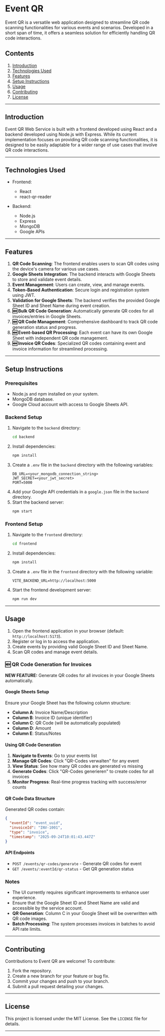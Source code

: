 # Event QR

Event QR is a versatile web application designed to streamline QR code scanning functionalities for various events and scenarios. Developed in a short span of time, it offers a seamless solution for efficiently handling QR code interactions.

## Contents

1. [Introduction](#introduction)
2. [Technologies Used](#technologies-used)
3. [Features](#features)
4. [Setup Instructions](#setup-instructions)
5. [Usage](#usage)
6. [Contributing](#contributing)
7. [License](#license)

---

## Introduction

Event QR Web Service is built with a frontend developed using React and a backend developed using Node.js with Express. While its current implementation focuses on providing QR code scanning functionalities, it is designed to be easily adaptable for a wider range of use cases that involve QR code interactions.

---

## Technologies Used

- Frontend:
  - React
  - react-qr-reader

- Backend:
  - Node.js
  - Express
  - MongoDB
  - Google APIs

---

## Features

1. **QR Code Scanning**: The frontend enables users to scan QR codes using the device's camera for various use cases.
2. **Google Sheets Integration**: The backend interacts with Google Sheets to store and validate event details.
3. **Event Management**: Users can create, view, and manage events.
4. **Token-Based Authentication**: Secure login and registration system using JWT.
5. **Validation for Google Sheets**: The backend verifies the provided Google Sheet ID and Sheet Name during event creation.
6. **🆕 Bulk QR Code Generation**: Automatically generate QR codes for all invoices/entries in Google Sheets.
7. **🆕 QR Code Management**: Comprehensive dashboard to track QR code generation status and progress.
8. **🆕 Event-based QR Processing**: Each event can have its own Google Sheet with independent QR code management.
9. **🆕 Invoice QR Codes**: Specialized QR codes containing event and invoice information for streamlined processing.

---

## Setup Instructions

### Prerequisites

- Node.js and npm installed on your system.
- MongoDB database.
- Google Cloud account with access to Google Sheets API.

### Backend Setup

1. Navigate to the `backend` directory:
   ```bash
   cd backend
   ```
2. Install dependencies:
   ```bash
   npm install
   ```
3. Create a `.env` file in the `backend` directory with the following variables:
   ```env
   DB_URL=<your_mongodb_connection_string>
   JWT_SECRET=<your_jwt_secret>
   PORT=5000
   ```
4. Add your Google API credentials in a `google.json` file in the `backend` directory.
5. Start the backend server:
   ```bash
   npm start
   ```

### Frontend Setup

1. Navigate to the `frontend` directory:
   ```bash
   cd frontend
   ```
2. Install dependencies:
   ```bash
   npm install
   ```
3. Create a `.env` file in the `frontend` directory with the following variable:
   ```env
   VITE_BACKEND_URL=http://localhost:5000
   ```
4. Start the frontend development server:
   ```bash
   npm run dev
   ```

---

## Usage

1. Open the frontend application in your browser (default: `http://localhost:5173`).
2. Register or log in to access the application.
3. Create events by providing valid Google Sheet ID and Sheet Name.
4. Scan QR codes and manage event details.

### 🆕 QR Code Generation for Invoices

**NEW FEATURE:** Generate QR codes for all invoices in your Google Sheets automatically.

#### Google Sheets Setup
Ensure your Google Sheet has the following column structure:
- **Column A**: Invoice Name/Description
- **Column B**: Invoice ID (unique identifier)
- **Column C**: QR Code (will be automatically populated)
- **Column D**: Amount
- **Column E**: Status/Notes

#### Using QR Code Generation
1. **Navigate to Events**: Go to your events list
2. **Manage QR Codes**: Click "QR-Codes verwalten" for any event
3. **View Status**: See how many QR codes are generated vs missing
4. **Generate Codes**: Click "QR-Codes generieren" to create codes for all invoices
5. **Monitor Progress**: Real-time progress tracking with success/error counts

#### QR Code Data Structure
Generated QR codes contain:
```json
{
  "eventId": "event_uuid",
  "invoiceId": "INV-1001",
  "type": "invoice",
  "timestamp": "2025-09-24T10:01:43.447Z"
}
```

#### API Endpoints
- `POST /events/qr-codes/generate` - Generate QR codes for event
- `GET /events/:eventId/qr-status` - Get QR generation status

### Notes

- The UI currently requires significant improvements to enhance user experience.
- Ensure that the Google Sheet ID and Sheet Name are valid and accessible by the service account.
- **QR Generation**: Column C in your Google Sheet will be overwritten with QR code images.
- **Batch Processing**: The system processes invoices in batches to avoid API rate limits.

---

## Contributing

Contributions to Event QR are welcome! To contribute:

1. Fork the repository.
2. Create a new branch for your feature or bug fix.
3. Commit your changes and push to your branch.
4. Submit a pull request detailing your changes.

---

## License

This project is licensed under the MIT License. See the `LICENSE` file for details.

---
